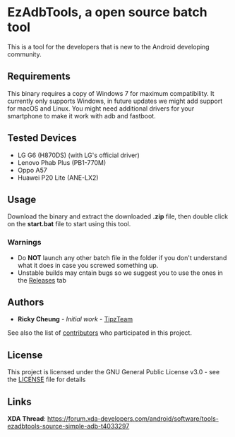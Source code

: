 # EzAdbTools, a open source batch tool
This is a tool for the developers that is new to the Android developing community. 

## Requirements
This binary requires a copy of Windows 7 for maximum compatibility. It currently only supports Windows, in future updates we might add support for macOS and Linux.
You might need additional drivers for your smartphone to make it work with adb and fastboot.

## Tested Devices
- LG G6 (H870DS) (with LG's official driver)
- Lenovo Phab Plus (PB1-770M)
- Oppo A57
- Huawei P20 Lite (ANE-LX2)

## Usage
Download the binary and extract the downloaded <b>.zip</b> file, then double click on the <b>start.bat</b> file to start using this tool.
### Warnings 
- Do <b>NOT</b> launch any other batch file in the folder if you don't understand what it does in case you screwed something up.
- Unstable builds may cntain bugs so we suggest you to use the ones in the [Releases](https://github.com/TipzTeam/EzAdbTools/releases) tab

## Authors
* **Ricky Cheung** - *Initial work* - [TipzTeam](https://github.com/TipzTeam)

See also the list of [contributors](https://github.com/TipzTeam/EzAdbTools/contributors) who participated in this project.

## License
This project is licensed under the GNU General Public License v3.0 - see the [LICENSE](LICENSE) file for details

## Links
<b>XDA Thread</b>: https://forum.xda-developers.com/android/software/tools-ezadbtools-source-simple-adb-t4033297
